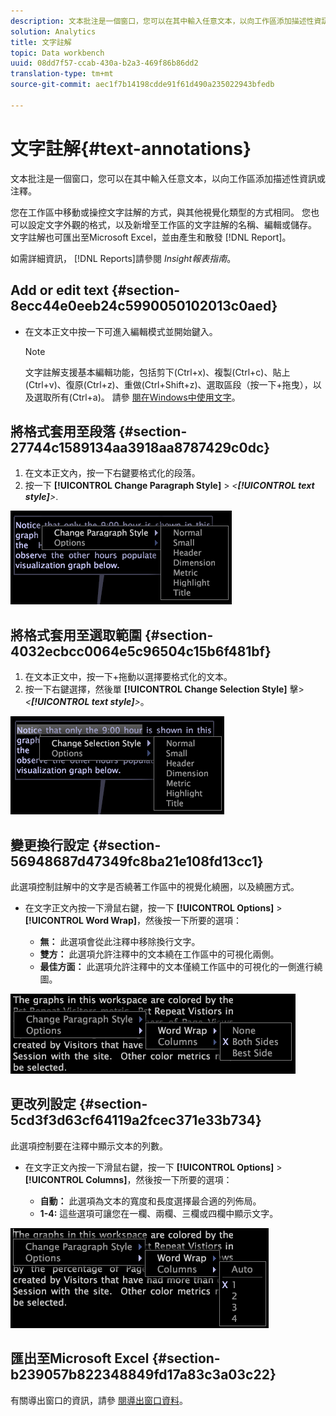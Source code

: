 ```yaml
---
description: 文本批注是一個窗口，您可以在其中輸入任意文本，以向工作區添加描述性資訊或注釋。
solution: Analytics
title: 文字註解
topic: Data workbench
uuid: 08dd7f57-ccab-430a-b2a3-469f86b86dd2
translation-type: tm+mt
source-git-commit: aec1f7b14198cdde91f61d490a235022943bfedb

---
```



# 文字註解{#text-annotations}

文本批注是一個窗口，您可以在其中輸入任意文本，以向工作區添加描述性資訊或注釋。

您在工作區中移動或操控文字註解的方式，與其他視覺化類型的方式相同。 您也可以設定文字外觀的格式，以及新增至工作區的文字註解的名稱、編輯或儲存。 文字註解也可匯出至Microsoft Excel，並由產生和散發 [!DNL Report]。

如需詳細資訊， [!DNL Reports]請參閱 *Insight報表指南*。

## Add or edit text {#section-8ecc44e0eeb24c5990050102013c0aed}

* 在文本正文中按一下可進入編輯模式並開始鍵入。

   >[!NOTE]
   >
   >文字註解支援基本編輯功能，包括剪下(Ctrl+x)、複製(Ctrl+c)、貼上(Ctrl+v)、復原(Ctrl+z)、重做(Ctrl+Shift+z)、選取區段（按一下+拖曳），以及選取所有(Ctrl+a)。 請參 [閱在Windows中使用文字](../../../../home/c-get-started/c-wk-win-wksp/c-work-text-win.md#concept-f1222434bf954767808e94b955945c8d)。

## 將格式套用至段落 {#section-27744c1589134aa3918aa8787429c0dc}

1. 在文本正文內，按一下右鍵要格式化的段落。
1. 按一下 **[!UICONTROL Change Paragraph Style]** > *&lt;**[!UICONTROL text style]**>*.

![](assets/mnu_Text_Paragraph.png)

## 將格式套用至選取範圍 {#section-4032ecbcc0064e5c96504c15b6f481bf}

1. 在文本正文中，按一下+拖動以選擇要格式化的文本。
1. 按一下右鍵選擇，然後單 **[!UICONTROL Change Selection Style]** 擊> *&lt;**[!UICONTROL text style]**>*。

![](assets/mnu_Text_Selection.png)

## 變更換行設定 {#section-56948687d47349fc8ba21e108fd13cc1}

此選項控制註解中的文字是否繞著工作區中的視覺化繞圈，以及繞圈方式。

* 在文字正文內按一下滑鼠右鍵，按一下 **[!UICONTROL Options]** > **[!UICONTROL Word Wrap]**，然後按一下所要的選項：

   * **無：** 此選項會從此注釋中移除換行文字。
   * **雙方：** 此選項允許注釋中的文本繞在工作區中的可視化兩側。
   * **最佳方面：** 此選項允許注釋中的文本僅繞工作區中的可視化的一側進行繞圖。

![](assets/mnu_Text_OptionsWrap.png)

## 更改列設定 {#section-5cd3f3d63cf64119a2fcec371e33b734}

此選項控制要在注釋中顯示文本的列數。

* 在文字正文內按一下滑鼠右鍵，按一下 **[!UICONTROL Options]** > **[!UICONTROL Columns]**，然後按一下所要的選項：

   * **自動：** 此選項為文本的寬度和長度選擇最合適的列佈局。
   * **1-4:** 這些選項可讓您在一欄、兩欄、三欄或四欄中顯示文字。

![](assets/mnu_Text_OptionsColumns.png)

## 匯出至Microsoft Excel {#section-b239057b822348849fd17a83c3a03c22}

有關導出窗口的資訊，請參 [閱導出窗口資料](../../../../home/c-get-started/c-wk-win-wksp/c-exp-win-data.md#concept-8df61d64ed434cc5a499023c44197349)。
